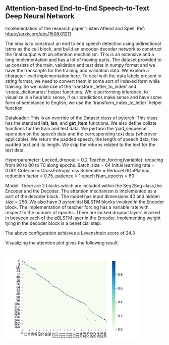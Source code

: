 ## Attention-based End-to-End Speech-to-Text Deep Neural Network

Implementation of the research paper 'Listen Attend and Spell'
Ref: https://arxiv.org/abs/1508.01211


The idea is to construct an end to end speech detection using bidirectional lstms as the cell block, and build an encoder-decoder network to construct the final output with an attention mechanism. This is an extensive and a long implementation and has a lot of moving parts. The dataset provided to us consists of the train, validation and test data in numpy format and we have the transcripts for the training and validation data.  We explore a character level implementation here. To deal with the data labels present in string format, we need to convert them in some sort of indexed form while training. So we make use of the ‘transform_letter_to_index’ and ‘create_dictionaries’ helper functions. While performing inference, to visualize in a heuristic sense, if our predictions make sense and have some form of semblance to English, we use the ‘transform_index_to_letter’ helper function.

Dataloader: This is an override of the Dataset class of pytorch. This class has the standard __init__, __len__, and __get_item__ functions. We also define collate functions for the train and test data. We perform the ‘pad_sequence’ operation on the speech data and the corresponding text data (wherever applicable). We return the padded speech, the length of speech data, the padded text and its length. We skip the returns related to the text for the test data.

Hyperparameter: 
Locked_dropout = 0.2
Teacher_forcing(variable): reducing from 90 to 80 to 70 along epochs.
Batch_size = 64
Initial learning rate = 0.001
Criterion = CrossEntropyLoss
Scheduler = ReduceLROnPlateau, reduction factor = 0.75, patience = 1 epoch
Num_epochs = 60

Model: There are 2 blocks which are included within the Seq2Seq class,the Encoder and the Decoder. The attention mechanism is implemented as a part of the decoder block. The model has input dimensions 40 and hidden size = 256. We also have 3 pyramidal BiLSTM blocks invoked in the Encoder block. The implementation of teacher forcing has a variable rate with respect to the number of epochs. There are locked dropout layers invoked in between each of the pBLSTM layer in the Encoder. Implementing weight tying in the decoder block is a beneficial step.

The above configuration achieves a Levenshtein score of 24.3

Visualizing the attention plot gives the following result:


![alt text](https://github.com/SaiPrahladh/Course-Projects/blob/master/Deep_Learning/Speech2text/Attention.png)
